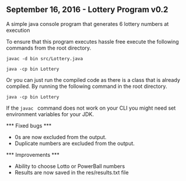 September 16, 2016 - Lottery Program v0.2
------------------------------------------------------------------------
A simple java console program that generates 6 lottery numbers at execution

To ensure that this program executes hassle free execute the following commands from the root directory.

```
javac -d bin src/Lottery.java

java -cp bin Lottery

```
Or you can just run the compiled code as there is a class that is already compiled. By running the following command in the root directory.
```
java -cp bin Lottery
```

If the ```javac ``` command does not work on your CLI you might need set environment variables for your JDK.


*** Fixed bugs *** 
* 0s are now excluded from the output.
* Duplicate numbers are excluded from the output.

*** Improvements ***
* Ability to choose Lotto or PowerBall numbers
* Results are now saved in the res/results.txt file 
